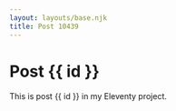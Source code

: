 ```yaml
---
layout: layouts/base.njk
title: Post 10439
---
```


# Post {{ id }}

This is post {{ id }} in my Eleventy project.

